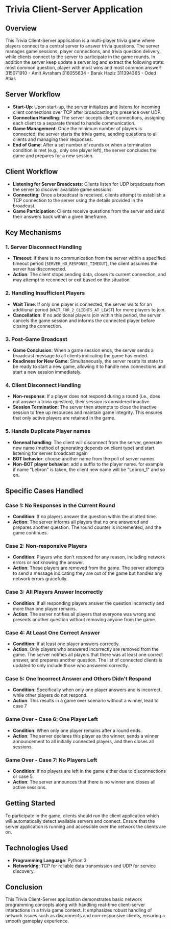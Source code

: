 # Trivia Client-Server Application

## Overview
This Trivia Client-Server application is a multi-player trivia game where players connect to a central server to answer trivia questions. The server manages game sessions, player connections, and trivia question delivery, while clients connect to the server to participate in the game rounds.
In addition the server keep update a server.log and extract the following stats: most common question, player with most wins and most common answer!
315071910 - Amit Avraham
316055634 - Barak Haziz
311394365 - Oded Atias

## Server Workflow
- **Start-Up**: Upon start-up, the server initializes and listens for incoming client connections over TCP after broadcasting its presence over UDP.
- **Connection Handling**: The server accepts client connections, assigning each client to a separate thread to handle communication.
- **Game Management**: Once the minimum number of players is connected, the server starts the trivia game, sending questions to all clients and managing their responses.
- **End of Game**: After a set number of rounds or when a termination condition is met (e.g., only one player left), the server concludes the game and prepares for a new session.

## Client Workflow
- **Listening for Server Broadcasts**: Clients listen for UDP broadcasts from the server to discover available game sessions.
- **Connecting**: Once a broadcast is received, clients attempt to establish a TCP connection to the server using the details provided in the broadcast.
- **Game Participation**: Clients receive questions from the server and send their answers back within a given timeframe.

## Key Mechanisms

### 1. Server Disconnect Handling
- **Timeout**: If there is no communication from the server within a specified timeout period (`SERVER_NO_RESPONSE_TIMEOUT`), the client assumes the server has disconnected.
- **Action**: The client stops sending data, closes its current connection, and may attempt to reconnect or exit based on the situation.

### 2. Handling Insufficient Players
- **Wait Time**: If only one player is connected, the server waits for an additional period (`WAIT_FOR_2_CLIENTS_AT_LEAST`) for more players to join.
- **Cancellation**: If no additional players join within this period, the server cancels the game session and informs the connected player before closing the connection.

### 3. Post-Game Broadcast
- **Game Conclusion**: When a game session ends, the server sends a broadcast message to all clients indicating the game has ended.
- **Readiness for New Game**: Simultaneously, the server resets its state to be ready to start a new game, allowing it to handle new connections and start a new session immediately.

### 4. Client Disconnect Handling
- **Non-response**: If a player does not respond during a round (i.e., does not answer a trivia question), their session is considered inactive.
- **Session Termination**: The server then attempts to close the inactive session to free up resources and maintain game integrity. This ensures that only active players are retained in the game.

### 5. Handle Duplicate Player names
- **Genenal handling**: The client will disconnect from the server, generate new name (method of generating depends on client type) and start listening for server broadcast again
- **BOT behavior**: choose another name from the poll of server names
- **Non-BOT player behavior**: add a suffix to the player name. for example if name "Lebron" is taken, the client new name will be "Lebron_1" and so on.

## Specific Cases Handled
### Case 1: No Responses in the Current Round
- **Condition**: If no players answer the question within the allotted time.
- **Action**: The server informs all players that no one answered and prepares another question. The round counter is incremented, and the game continues.

### Case 2: Non-responsive Players
- **Condition**: Players who don't respond for any reason, including network errors or not knowing the answer.
- **Action**: These players are removed from the game. The server attempts to send a message indicating they are out of the game but handles any network errors gracefully.

### Case 3: All Players Answer Incorrectly
- **Condition**: If all responding players answer the question incorrectly and more than one player remains.
- **Action**: The server notifies all players that everyone was wrong and presents another question without removing anyone from the game.

### Case 4: At Least One Correct Answer
- **Condition**: If at least one player answers correctly.
- **Action**: Only players who answered incorrectly are removed from the game. The server notifies all players that there was at least one correct answer, and prepares another question. The list of connected clients is updated to only include those who answered correctly.

### Case 5: One Incorrect Answer and Others Didn't Respond
- **Condition**: Specifically when only one player answers and is incorrect, while other players do not respond.
- **Action**: This results in a game over scenario without a winner, lead to case 7

### Game Over - Case 6: One Player Left
- **Condition**: When only one player remains after a round ends.
- **Action**: The server declares this player as the winner, sends a winner announcement to all initially connected players, and then closes all sessions.

### Game Over - Case 7: No Players Left
- **Condition**: If no players are left in the game either due to disconnections or case 5.
- **Action**: The server announces that there is no winner and closes all active sessions.
  
## Getting Started
To participate in the game, clients should run the client application which will automatically detect available servers and connect. Ensure that the server application is running and accessible over the network the clients are on.

## Technologies Used
- **Programming Language**: Python 3
- **Networking**: TCP for reliable data transmission and UDP for service discovery.

## Conclusion
This Trivia Client-Server application demonstrates basic network programming concepts along with handling real-time client-server interactions in a trivia game context. It emphasizes robust handling of network issues such as disconnects and non-responsive clients, ensuring a smooth gameplay experience.

